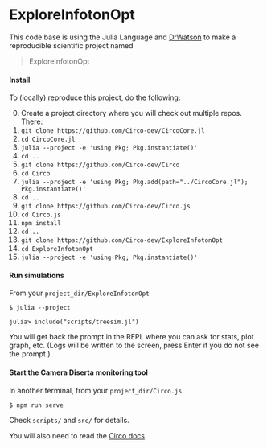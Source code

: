 # ExploreInfotonOpt

This code base is using the Julia Language and [DrWatson](https://juliadynamics.github.io/DrWatson.jl/stable/)
to make a reproducible scientific project named
> ExploreInfotonOpt

#### Install
To (locally) reproduce this project, do the following:

0. Create a project directory where you will check out multiple repos. There:
1. `git clone https://github.com/Circo-dev/CircoCore.jl`
1. `cd CircoCore.jl`
1. `julia --project -e 'using Pkg; Pkg.instantiate()'`
1. `cd ..`
1. `git clone https://github.com/Circo-dev/Circo`
1. `cd Circo`
1. `julia --project -e 'using Pkg; Pkg.add(path="../CircoCore.jl"); Pkg.instantiate()'`
1. `cd ..`
1. `git clone https://github.com/Circo-dev/Circo.js`
1. `cd Circo.js`
1. `npm install`
1. `cd ..`
1. `git clone https://github.com/Circo-dev/ExploreInfotonOpt`
1. `cd ExploreInfotonOpt`
1. `julia --project -e 'using Pkg; Pkg.instantiate()'`

#### Run simulations

From your `project_dir/ExploreInfotonOpt`
   ```
   $ julia --project

   julia> include("scripts/treesim.jl")
   ```
You will get back the prompt in the REPL where you can ask for stats, plot graph, etc. (Logs will be written to the screen, press Enter if you do not see the prompt.).

#### Start the Camera Diserta monitoring tool

In another terminal, from your `project_dir/Circo.js`
   ```
   $ npm run serve
   ```


Check `scripts/` and `src/` for details.

You will also need to read the [Circo docs](https://circo-dev.github.io/Circo-docs/dev/).